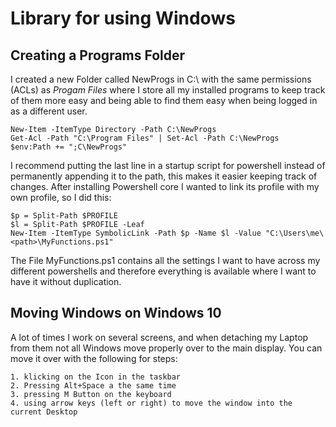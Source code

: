 # Library for using Windows
## Creating a Programs Folder
I created a new Folder called NewProgs in C:\ with the same permissions (ACLs) as _Progam Files_ where I store all my installed programs to keep track of them more easy and being able to find them easy when being logged in as a different user.
```
New-Item -ItemType Directory -Path C:\NewProgs
Get-Acl -Path "C:\Program Files" | Set-Acl -Path C:\NewProgs
$env:Path += ";C\NewProgs"
```
I recommend putting the last line in a startup script for powershell instead of permanently appending it to the path, this makes it easier keeping track of changes.
After installing Powershell core I wanted to link its profile with my own profile, so I did this:
```
$p = Split-Path $PROFILE
$l = Split-Path $PROFILE -Leaf
New-Item -ItemType SymbolicLink -Path $p -Name $l -Value "C:\Users\me\<path>\MyFunctions.ps1"
```
The File MyFunctions.ps1 contains all the settings I want to have across my different powershells and therefore everything is available where I want to have it without duplication.
## Moving Windows on Windows 10
A lot of times I work on several screens, and when detaching my Laptop from them not all Windows move properly over to the main display. You can move it over with the following for steps:    
```
1. klicking on the Icon in the taskbar  
2. Pressing Alt+Space a the same time  
3. pressing M Button on the keyboard  
4. using arrow keys (left or right) to move the window into the current Desktop  
```

